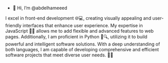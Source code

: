 - 👋 Hi, I’m @abdelhameeed

I excel in front-end development 🌐💻, creating visually appealing and user-friendly interfaces that enhance user experience. My expertise in JavaScript 🌟🎨 allows me to add flexible and advanced features to web pages. Additionally, I am proficient in Python 🐍🔍, utilizing it to build powerful and intelligent software solutions. With a deep understanding of both languages, I am capable of developing comprehensive and efficient software projects that meet diverse user needs. 🚀💡

